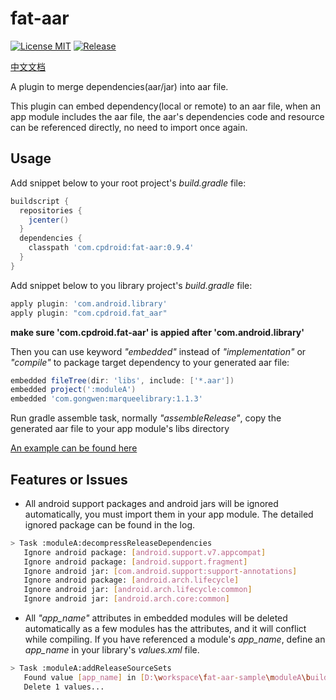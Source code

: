 # fat-aar
[![License MIT](https://img.shields.io/github/release-pre/cpdroid/fat-aar.svg)](https://github.com/cpdroid/fat-aar/releases/tag/v0.9.1)
[![Release](https://img.shields.io/github/license/cpdroid/fat-aar.svg)](https://github.com/cpdroid/fat-aar/blob/master/LICENSE)

[中文文档](https://github.com/cpdroid/fat-aar/blob/master/README_CN.md)

A plugin to merge dependencies(aar/jar) into aar file.

This plugin can embed dependency(local or remote) to an aar file, when an app module includes the aar file, the aar's dependencies code and resource 
can be referenced directly, no need to import once again.

## Usage
Add snippet below to your root project's *build.gradle* file:
```gradle
buildscript {
  repositories {
    jcenter()
  }
  dependencies {
    classpath 'com.cpdroid:fat-aar:0.9.4'
  }
}
```

Add snippet below to you library project's *build.gradle* file:
```gradle
apply plugin: 'com.android.library'
apply plugin: "com.cpdroid.fat_aar"
```

**make sure 'com.cpdroid.fat-aar' is appied after 'com.android.library'**

Then you can use keyword *"embedded"* instead of *"implementation"* or *"compile"* to package target dependency to your generated aar file:
```gradle
embedded fileTree(dir: 'libs', include: ['*.aar'])
embedded project(':moduleA')
embedded 'com.gongwen:marqueelibrary:1.1.3'
```

Run gradle assemble task, normally *"assembleRelease"*, copy the generated aar file to your app module's libs directory

[An example can be found here](https://github.com/cpdroid/fat-aar-sample)

## Features or Issues
* All android support packages and android jars will be ignored automatically, you must import them in your app module.
The detailed ignored package can be found in the log.
```bash
> Task :moduleA:decompressReleaseDependencies
   Ignore android package: [android.support.v7.appcompat]
   Ignore android package: [android.support.fragment]
   Ignore android jar: [com.android.support:support-annotations]
   Ignore android package: [android.arch.lifecycle]
   Ignore android jar: [android.arch.lifecycle:common]
   Ignore android jar: [android.arch.core:common]
```

* All *"app_name"* attributes in embedded modules will be deleted automatically as a few modules has the attributes, and it will conflict while compiling.
If you have referenced a module's *app_name*, define an *app_name* in your library's *values.xml* file.
```bash
> Task :moduleA:addReleaseSourceSets
   Found value [app_name] in [D:\workspace\fat-aar-sample\moduleA\build\aar_plugin\exploded_aar\com.gongwen\marqueelibrary\1.1.3\res\values\values.xml]
   Delete 1 values...
```



